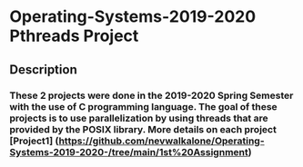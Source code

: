 # Operating-Systems-2019-2020 Pthreads Project

## Description

### These 2 projects were done in the 2019-2020 Spring Semester with the use of C programming language. The goal of these projects is to use parallelization by using threads that are provided by the POSIX library. More details on each project [Project1] (https://github.com/nevwalkalone/Operating-Systems-2019-2020-/tree/main/1st%20Assignment)

